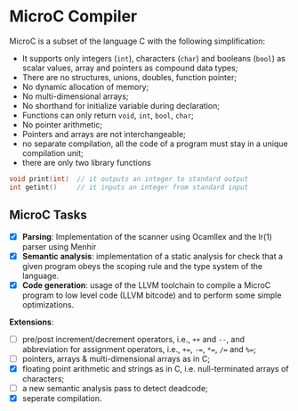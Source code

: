 # MicroC Compiler

MicroC is a subset of the language C with the following simplification:

* It supports only integers (`int`), characters (`char`) and booleans (`bool`) as scalar values, array and pointers as compound data types;
* There are no structures, unions, doubles, function pointer;
* No dynamic allocation of memory;
* No multi-dimensional arrays;
* No shorthand for initialize variable during declaration;
* Functions can only return `void`, `int`, `bool`, `char`;
* No pointer arithmetic;
* Pointers and arrays are not interchangeable;
* no separate compilation, all the code of a program must stay in a unique compilation unit;
* there are only two library functions
```C
void print(int)  // it outputs an integer to standard output
int getint()     // it inputs an integer from standard input 
```

## MicroC Tasks
- [x] **Parsing**: Implementation of the scanner using Ocamllex and the lr(1) parser using Menhir
- [x] **Semantic analysis**: implementation of a static analysis for check that a given program obeys the scoping rule and the type system of the language.
- [x] **Code generation**: usage of the LLVM toolchain to compile a MicroC program to low level code (LLVM bitcode) and to perform some simple optimizations.

**Extensions**:
- [ ] pre/post increment/decrement operators, i.e., `++` and `--`, and  abbreviation for assignment operators, i.e., `+=`, `-=`, `*=`, `/=` and `%=`;
- [ ] pointers, arrays & multi-dimensional arrays as in C;
- [x] floating point arithmetic and strings as in C, i.e. null-terminated arrays of characters;
- [ ] a new semantic analysis pass to detect deadcode;
- [x] seperate compilation.
